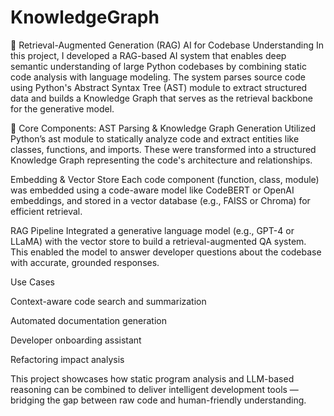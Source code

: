 # KnowledgeGraph

🤖 Retrieval-Augmented Generation (RAG) AI for Codebase Understanding
In this project, I developed a RAG-based AI system that enables deep semantic understanding of large Python codebases by combining static code analysis with language modeling. The system parses source code using Python's Abstract Syntax Tree (AST) module to extract structured data and builds a Knowledge Graph that serves as the retrieval backbone for the generative model.

🧠 Core Components:
AST Parsing & Knowledge Graph Generation
Utilized Python’s ast module to statically analyze code and extract entities like classes, functions, and imports. These were transformed into a structured Knowledge Graph representing the code's architecture and relationships.

Embedding & Vector Store
Each code component (function, class, module) was embedded using a code-aware model like CodeBERT or OpenAI embeddings, and stored in a vector database (e.g., FAISS or Chroma) for efficient retrieval.

RAG Pipeline
Integrated a generative language model (e.g., GPT-4 or LLaMA) with the vector store to build a retrieval-augmented QA system. This enabled the model to answer developer questions about the codebase with accurate, grounded responses.

Use Cases

Context-aware code search and summarization

Automated documentation generation

Developer onboarding assistant

Refactoring impact analysis

This project showcases how static program analysis and LLM-based reasoning can be combined to deliver intelligent development tools — bridging the gap between raw code and human-friendly understanding.
